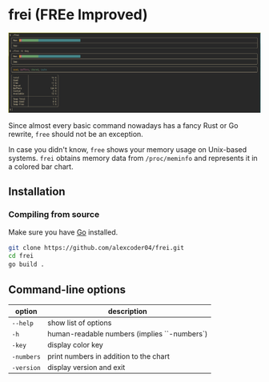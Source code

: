 
# frei (FREe Improved)

![screenshot](./screenshot.png)

Since almost every basic command nowadays has a fancy Rust or Go rewrite, `free`
should not be an exception.

In case you didn't know, `free` shows your memory usage on Unix-based systems.
`frei` obtains memory data from `/proc/meminfo` and represents it in a colored
bar chart.

## Installation

### Compiling from source

Make sure you have [Go](https://golang.org/doc/install.html) installed.

```sh
git clone https://github.com/alexcoder04/frei.git
cd frei
go build .
```

## Command-line options

| option     | description                                  |
|------------|----------------------------------------------|
| `--help`   | show list of options                         |
| `-h`       | human-readable numbers (implies ``-numbers`) |
| `-key`     | display color key                            |
| `-numbers` | print numbers in addition to the chart       |
| `-version` | display version and exit                     |

